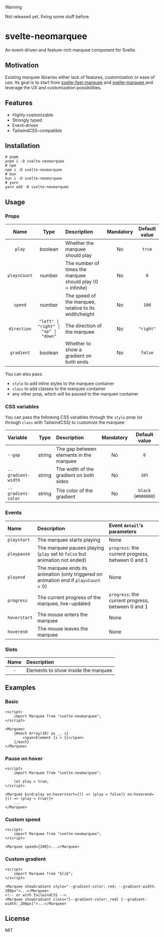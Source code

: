 > [!WARNING]
> Not released yet, fixing some stuff before.

# svelte-neomarquee

An event-driven and feature-rich marquee component for Svelte.

## Motivation

Existing marquee libraries either lack of features, customization or ease of use.
Its goal is to start from [svelte-fast-marquee](https://github.com/abosch19/svelte-fast-marquee) and [svelte-marquee
](https://github.com/selemondev/svelte-marquee) and leverage the UX and customization possibilities.

## Features

- Highly customizable
- Strongly typed
- Event-driven
- TailwindCSS-compatible

## Installation

```shell
# pnpm
pnpm i -D svelte-neomarquee
# npm
npm i -D svelte-neomarquee
# bun
bun i -D svelte-neomarquee
# yarn
yarn add -D svelte-neomarquee
```

## Usage

### Props

|     Name     |                 Type                  | Description                                                | Mandatory | Default value |
| :----------: | :-----------------------------------: | :--------------------------------------------------------- | :-------: | :-----------: |
|    `play`    |                boolean                | Whether the marquee should play                            |    No     |    `true`     |
| `playsCount` |                number                 | The number of times the marquee should play (0 = infinite) |    No     |      `0`      |
|   `speed`    |                number                 | The speed of the marquee, relative to its width/height     |    No     |     `100`     |
| `direction`  | `"left" \| "right" \| "up" \| "down"` | The direction of the marquee                               |    No     |   `"right"`   |
|  `gradient`  |                boolean                | Whether to show a gradient on both ends                    |    No     |    `false`    |

You can also pass:

- `style` to add inline styles to the marquee container
- `class` to add classes to the marquee container
- any other prop, which will be passed to the marquee container

### CSS variables

You can pass the following CSS variables through the `style` prop (or through `class` with TailwindCSS) to customize the
marquee:

| Variable           |  Type  | Description                             | Mandatory |    Default value    |
| :----------------- | :----: | :-------------------------------------- | :-------: | :-----------------: |
| `--gap`            | string | The gap between elements in the marquee |    No     |         `0`         |
| `--gradient-width` | string | The width of the gradient on both sides |    No     |        `10%`        |
| `--gradient-color` | string | The color of the gradient               |    No     | `black` (`#000000`) |

### Events

| Name         | Description                                                                          | Event `detail`'s parameters                       |
| :----------- | :----------------------------------------------------------------------------------- | :------------------------------------------------ |
| `playstart`  | The marquee starts playing                                                           | None                                              |
| `playpause`  | The marquee pauses playing (`play` set to `false` but animation not ended)           | `progress`: the current progress, between 0 and 1 |
| `playend`    | The marquee ends its animation (only triggered on animation end if `playsCount` > 0) | None                                              |
| `progress`   | The current progress of the marquee, live-updated                                    | `progress`: the current progress, between 0 and 1 |
| `hoverstart` | The mouse enters the marquee                                                         | None                                              |
| `hoverend`   | The mouse leaves the marquee                                                         | None                                              |

### Slots

| Name | Description                         |
| :--: | :---------------------------------- |
|  -   | Elements to show inside the marquee |

## Examples

### Basic

```svelte
<script>
	import Marquee from "svelte-neomarquee";
</script>

<Marquee>
	{#each Array(10) as _, i}
		<span>Element {i + 1}</span>
	{/each}
</Marquee>
```

### Pause on hover

```svelte
<script>
	import Marquee from "svelte-neomarquee";

	let play = true;
</script>

<Marquee bind:play on:hoverstart={() => (play = false)} on:hoverend={() => (play = true)}>
	...
</Marquee>
```

### Custom speed

```svelte
<script>
	import Marquee from "svelte-neomarquee";
</script>

<Marquee speed={200}>...</Marquee>
```

### Custom gradient

```svelte
<script>
	import Marquee from "$lib";
</script>

<Marquee showGradient style="--gradient-color: red; --gradient-width: 200px">...</Marquee>
<!-- or with TailwindCSS -->
<Marquee showGradient class="[--gradient-color:_red] [--gradient-width:_200px]">...</Marquee>
```

## License

MIT
